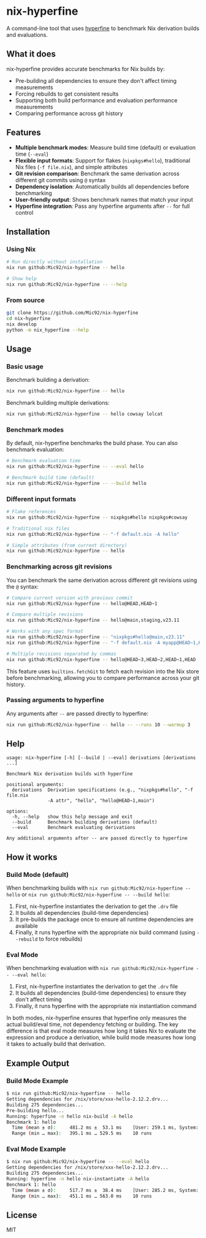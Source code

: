# nix-hyperfine

A command-line tool that uses [hyperfine](https://github.com/sharkdp/hyperfine) to benchmark Nix derivation builds and evaluations.

## What it does

nix-hyperfine provides accurate benchmarks for Nix builds by:
- Pre-building all dependencies to ensure they don't affect timing measurements
- Forcing rebuilds to get consistent results
- Supporting both build performance and evaluation performance measurements
- Comparing performance across git history

## Features

- **Multiple benchmark modes**: Measure build time (default) or evaluation time (`--eval`)
- **Flexible input formats**: Support for flakes (`nixpkgs#hello`), traditional Nix files (`-f file.nix`), and simple attributes
- **Git revision comparison**: Benchmark the same derivation across different git commits using `@` syntax
- **Dependency isolation**: Automatically builds all dependencies before benchmarking
- **User-friendly output**: Shows benchmark names that match your input
- **Hyperfine integration**: Pass any hyperfine arguments after `--` for full control

## Installation

### Using Nix

```bash
# Run directly without installation
nix run github:Mic92/nix-hyperfine -- hello

# Show help
nix run github:Mic92/nix-hyperfine -- --help
```

### From source

```bash
git clone https://github.com/Mic92/nix-hyperfine
cd nix-hyperfine
nix develop
python -m nix_hyperfine --help
```

## Usage

### Basic usage

Benchmark building a derivation:
```bash
nix run github:Mic92/nix-hyperfine -- hello
```

Benchmark building multiple derivations:
```bash
nix run github:Mic92/nix-hyperfine -- hello cowsay lolcat
```

### Benchmark modes

By default, nix-hyperfine benchmarks the build phase. You can also benchmark evaluation:

```bash
# Benchmark evaluation time
nix run github:Mic92/nix-hyperfine -- --eval hello

# Benchmark build time (default)
nix run github:Mic92/nix-hyperfine -- --build hello
```

### Different input formats

```bash
# Flake references
nix run github:Mic92/nix-hyperfine -- nixpkgs#hello nixpkgs#cowsay

# Traditional nix files
nix run github:Mic92/nix-hyperfine -- "-f default.nix -A hello"

# Simple attributes (from current directory)
nix run github:Mic92/nix-hyperfine -- hello
```

### Benchmarking across git revisions

You can benchmark the same derivation across different git revisions using the `@` syntax:

```bash
# Compare current version with previous commit
nix run github:Mic92/nix-hyperfine -- hello@HEAD,HEAD~1

# Compare multiple revisions
nix run github:Mic92/nix-hyperfine -- hello@main,staging,v23.11

# Works with any spec format
nix run github:Mic92/nix-hyperfine -- "nixpkgs#hello@main,v23.11"
nix run github:Mic92/nix-hyperfine -- "-f default.nix -A myapp@HEAD~1,HEAD"

# Multiple revisions separated by commas
nix run github:Mic92/nix-hyperfine -- hello@HEAD~3,HEAD~2,HEAD~1,HEAD
```

This feature uses `builtins.fetchGit` to fetch each revision into the Nix store before benchmarking, allowing you to compare performance across your git history.

### Passing arguments to hyperfine

Any arguments after `--` are passed directly to hyperfine:

```bash
nix run github:Mic92/nix-hyperfine -- hello -- --runs 10 --warmup 3
```

## Help

```
usage: nix-hyperfine [-h] [--build | --eval] derivations [derivations ...]

Benchmark Nix derivation builds with hyperfine

positional arguments:
  derivations  Derivation specifications (e.g., "nixpkgs#hello", "-f file.nix
               -A attr", "hello", "hello@HEAD~1,main")

options:
  -h, --help   show this help message and exit
  --build      Benchmark building derivations (default)
  --eval       Benchmark evaluating derivations

Any additional arguments after -- are passed directly to hyperfine
```

## How it works

### Build Mode (default)

When benchmarking builds with `nix run github:Mic92/nix-hyperfine -- hello` or `nix run github:Mic92/nix-hyperfine -- --build hello`:

1. First, nix-hyperfine instantiates the derivation to get the `.drv` file
2. It builds all dependencies (build-time dependencies)
3. It pre-builds the package once to ensure all runtime dependencies are available
4. Finally, it runs hyperfine with the appropriate nix build command (using `--rebuild` to force rebuilds)

### Eval Mode

When benchmarking evaluation with `nix run github:Mic92/nix-hyperfine -- --eval hello`:

1. First, nix-hyperfine instantiates the derivation to get the `.drv` file
2. It builds all dependencies (build-time dependencies) to ensure they don't affect timing
3. Finally, it runs hyperfine with the appropriate nix instantiation command

In both modes, nix-hyperfine ensures that hyperfine only measures the actual build/eval time, not dependency fetching or building. The key difference is that eval mode measures how long it takes Nix to evaluate the expression and produce a derivation, while build mode measures how long it takes to actually build that derivation.

## Example Output

### Build Mode Example

```bash
$ nix run github:Mic92/nix-hyperfine -- hello
Getting dependencies for /nix/store/xxx-hello-2.12.2.drv...
Building 275 dependencies...
Pre-building hello...
Running: hyperfine -n hello nix-build -A hello
Benchmark 1: hello
  Time (mean ± σ):     481.2 ms ±  53.1 ms    [User: 259.1 ms, System: 90.4 ms]
  Range (min … max):   395.1 ms … 529.5 ms    10 runs
```

### Eval Mode Example

```bash
$ nix run github:Mic92/nix-hyperfine -- --eval hello
Getting dependencies for /nix/store/xxx-hello-2.12.2.drv...
Building 275 dependencies...
Running: hyperfine -n hello nix-instantiate -A hello
Benchmark 1: hello
  Time (mean ± σ):     517.7 ms ±  38.4 ms    [User: 285.2 ms, System: 101.4 ms]
  Range (min … max):   451.1 ms … 563.0 ms    10 runs
```

## License

MIT
